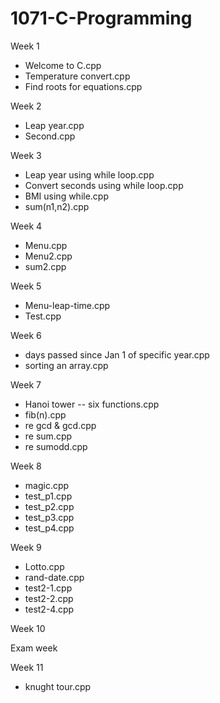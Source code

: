# 1071-C-Programming

Week 1
* Welcome to C.cpp
* Temperature convert.cpp
* Find roots for equations.cpp

Week 2
* Leap year.cpp
* Second.cpp

Week 3
* Leap year using while loop.cpp
* Convert seconds using while loop.cpp
* BMI using while.cpp
* sum(n1,n2).cpp

Week 4
* Menu.cpp
* Menu2.cpp
* sum2.cpp

Week 5
* Menu-leap-time.cpp
* Test.cpp

Week 6
* days passed since Jan 1 of specific year.cpp
* sorting an array.cpp

Week 7
* Hanoi tower -- six functions.cpp
* fib(n).cpp
* re gcd & gcd.cpp
* re sum.cpp
* re sumodd.cpp

Week 8
* magic.cpp
* test_p1.cpp
* test_p2.cpp
* test_p3.cpp
* test_p4.cpp

Week 9
* Lotto.cpp
* rand-date.cpp
* test2-1.cpp
* test2-2.cpp
* test2-4.cpp

Week 10

Exam week

Week 11
* knught tour.cpp
